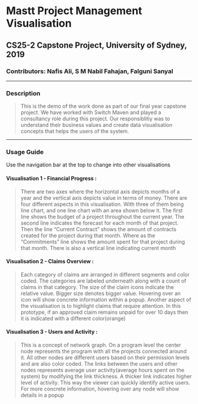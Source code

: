 # Mastt Project Management Visualisation
## CS25-2 Capstone Project, University of Sydney, 2019
### Contributors: Nafis Ali, S M Nabil Fahajan, Falguni Sanyal
***
### Description
> This is the demo of the work done as part of our final year capstone project. We have worked with Switch Maven and played a consultancy role during this project. Our responsiblitiy was to understand their business values and create data visualisation concepts that helps the users of the system.
***
### Usage Guide
Use the navigation bar at the top to change into other visualisations

#### Visualisation 1 - Financial Progress :
> There are two axes where the horizontal axis depicts months of a year and the vertical axis depicts value in terms of money. There are four different aspects in this
        visualisation. With three of them being line chart, and one line chart with an area shown below it. The first line shows the budget of a project throughout the current
        year. The second line indicates the forecast for each month of that project. Then the line “Current Contract” shows the amount of contracts created for the project during
        that month. Where as the “Commitments” line shows the amount spent for that project during that month. There is also a vertical line indicating current month

#### Visualisation 2 - Claims Overview :
> Each category of claims are arranged in different segments and color coded. The categories are labeled underneath along with a count of claims in that category. The size of
        the claim icons indicate the relative value. Bigger size denotes bigger value. Hovering over an icon will show concrete information within a popup. Another aspect of the
        visualisation is to highlight claims that require attention. In this prototype, if an approved claim remains unpaid for over 10 days then it is indicated with a different
        color(orange)

#### Visualisation 3 - Users and Activity :
> This is a concept of network graph. On a program level the center node represents the program with all the projects connected around it. All other nodes are different users
        based on their permission levels and are also color coded. The links between the users and other nodes represents average user activity(average hours spent on the system)
        by modifying the link thickness. A thicker link indicates higher level of activity. This way the viewer can quickly identify active users. For more concrete information,
        hovering over any node will show details in a popup
